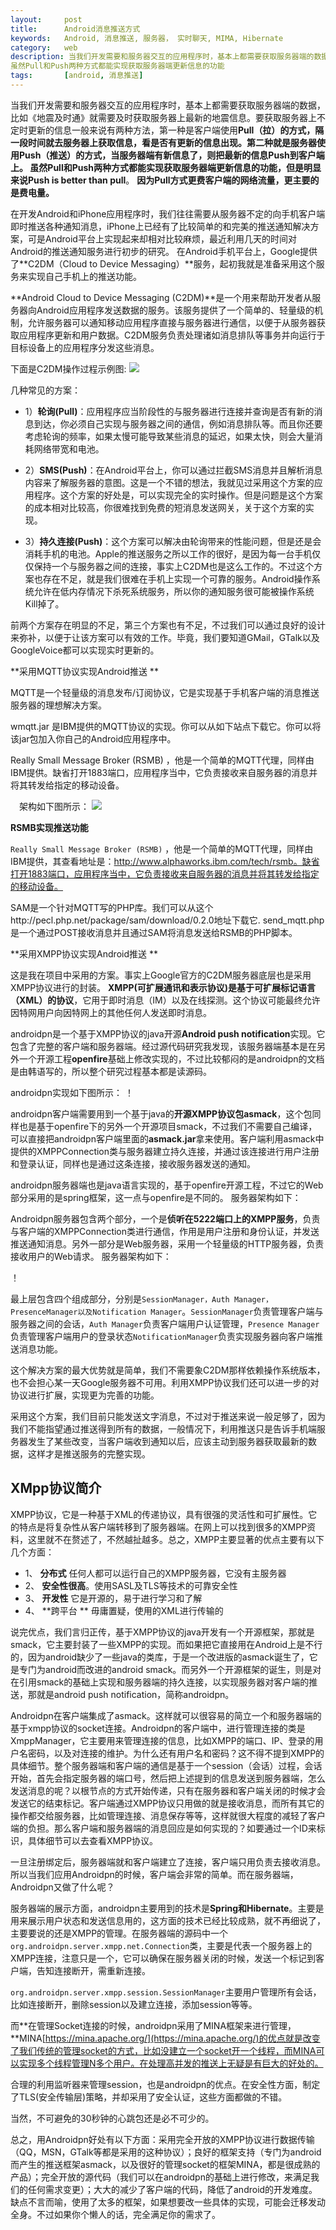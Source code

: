 ```yaml
---
layout:     post
title:      Android消息推送方式
keywords:   Android, 消息推送, 服务器， 实时聊天, MIMA, Hibernate
category:   web 
description: 当我们开发需要和服务器交互的应用程序时，基本上都需要获取服务器端的数据，比如《地震及时通》就需要及时获取服务器上最新的地震信息。要获取服务器上不定时更新的信息一般来说有两种方法，第一种是客户端使用**Pull（拉）**的方式，隔一段时间就去服务器上获取信息，看是否有更新的信息出现。第二种就是服务器使用**Push（推送）**的方式，当服务器端有新信息了，则把最新的信息Push到客户端上。 
虽然Pull和Push两种方式都能实现获取服务器端更新信息的功能
tags:		[android, 消息推送]
---
```


当我们开发需要和服务器交互的应用程序时，基本上都需要获取服务器端的数据，比如《地震及时通》就需要及时获取服务器上最新的地震信息。要获取服务器上不定时更新的信息一般来说有两种方法，第一种是客户端使用**Pull（拉）**的方式，隔一段时间就去服务器上获取信息，看是否有更新的信息出现。第二种就是服务器使用**Push（推送）**的方式，当服务器端有新信息了，则把最新的信息Push到客户端上。 
虽然Pull和Push两种方式都能实现获取服务器端更新信息的功能，但是明显来说**Push is better than pull**。
**因为Pull方式更费客户端的网络流量，更主要的是费电量。**
 
在开发Android和iPhone应用程序时，我们往往需要从服务器不定的向手机客户端即时推送各种通知消息，iPhone上已经有了比较简单的和完美的推送通知解决方案，可是Android平台上实现起来却相对比较麻烦，最近利用几天的时间对Android的推送通知服务进行初步的研究。 
在Android手机平台上，Google提供了**C2DM（Cloud to Device Messaging）**服务，起初我就是准备采用这个服务来实现自己手机上的推送功能。 

**Android Cloud to Device Messaging (C2DM)**是一个用来帮助开发者从服务器向Android应用程序发送数据的服务。该服务提供了一个简单的、轻量级的机制，允许服务器可以通知移动应用程序直接与服务器进行通信，以便于从服务器获取应用程序更新和用户数据。C2DM服务负责处理诸如消息排队等事务并向运行于目标设备上的应用程序分发这些消息。 

下面是C2DM操作过程示例图:
![](/images/images/image001.png)

几种常见的方案： 

- 1）**轮询(Pull)**：应用程序应当阶段性的与服务器进行连接并查询是否有新的消息到达，你必须自己实现与服务器之间的通信，例如消息排队等。而且你还要考虑轮询的频率，如果太慢可能导致某些消息的延迟，如果太快，则会大量消耗网络带宽和电池。 


- 2）**SMS(Push)**：在Android平台上，你可以通过拦截SMS消息并且解析消息内容来了解服务器的意图。这是一个不错的想法，我就见过采用这个方案的应用程序。这个方案的好处是，可以实现完全的实时操作。但是问题是这个方案的成本相对比较高，你很难找到免费的短消息发送网关，关于这个方案的实现。 


- 3）**持久连接(Push)**：这个方案可以解决由轮询带来的性能问题，但是还是会消耗手机的电池。Apple的推送服务之所以工作的很好，是因为每一台手机仅仅保持一个与服务器之间的连接，事实上C2DM也是这么工作的。不过这个方案也存在不足，就是我们很难在手机上实现一个可靠的服务。Android操作系统允许在低内存情况下杀死系统服务，所以你的通知服务很可能被操作系统Kill掉了。 

前两个方案存在明显的不足，第三个方案也有不足，不过我们可以通过良好的设计来弥补，以便于让该方案可以有效的工作。毕竟，我们要知道GMail，GTalk以及GoogleVoice都可以实现实时更新的。 


**采用MQTT协议实现Android推送 **

MQTT是一个轻量级的消息发布/订阅协议，它是实现基于手机客户端的消息推送服务器的理想解决方案。
 
wmqtt.jar 是IBM提供的MQTT协议的实现。你可以从如下站点下载它。你可以将该jar包加入你自己的Android应用程序中。 

Really Small Message Broker (RSMB) ，他是一个简单的MQTT代理，同样由IBM提供。缺省打开1883端口，应用程序当中，它负责接收来自服务器的消息并将其转发给指定的移动设备。 

　架构如下图所示：
![](/images/images/111.gif)

**RSMB实现推送功能**

`Really Small Message Broker (RSMB)` ，他是一个简单的MQTT代理，同样由IBM提供，其查看地址是：http://www.alphaworks.ibm.com/tech/rsmb。缺省打开1883端口，应用程序当中，它负责接收来自服务器的消息并将其转发给指定的移动设备。
 
SAM是一个针对MQTT写的PHP库。我们可以从这个http://pecl.php.net/package/sam/download/0.2.0地址下载它.
send_mqtt.php是一个通过POST接收消息并且通过SAM将消息发送给RSMB的PHP脚本。 

 
**采用XMPP协议实现Android推送 **

这是我在项目中采用的方案。事实上Google官方的C2DM服务器底层也是采用XMPP协议进行的封装。 
**XMPP(可扩展通讯和表示协议)是基于可扩展标记语言（XML）的协议**，它用于即时消息（IM）以及在线探测。这个协议可能最终允许因特网用户向因特网上的其他任何人发送即时消息。 

androidpn是一个基于XMPP协议的java开源**Android push notification**实现。它包含了完整的客户端和服务器端。经过源代码研究我发现，该服务器端基本是在另外一个开源工程**openfire**基础上修改实现的，不过比较郁闷的是androidpn的文档是由韩语写的，所以整个研究过程基本都是读源码。 

androidpn实现如下图所示：
！[](/images/images/222.gif)

androidpn客户端需要用到一个基于java的**开源XMPP协议包asmack**，这个包同样也是基于openfire下的另外一个开源项目smack，不过我们不需要自己编译，可以直接把androidpn客户端里面的**asmack.jar**拿来使用。客户端利用asmack中提供的XMPPConnection类与服务器建立持久连接，并通过该连接进行用户注册和登录认证，同样也是通过这条连接，接收服务器发送的通知。 

androidpn服务器端也是java语言实现的，基于openfire开源工程，不过它的Web部分采用的是spring框架，这一点与openfire是不同的。
服务器架构如下：

Androidpn服务器包含两个部分，一个是**侦听在5222端口上的XMPP服务**，负责与客户端的XMPPConnection类进行通信，作用是用户注册和身份认证，并发送推送通知消息。另外一部分是Web服务器，采用一个轻量级的HTTP服务器，负责接收用户的Web请求。
服务器架构如下： 

！[](/images/images/333.gif)

最上层包含四个组成部分，分别是`SessionManager，Auth Manager，PresenceManager以及Notification Manager`。`SessionManager`负责管理客户端与服务器之间的会话，`Auth Manager`负责客户端用户认证管理，`Presence Manager`负责管理客户端用户的登录状态`NotificationManager`负责实现服务器向客户端推送消息功能。 

这个解决方案的最大优势就是简单，我们不需要象C2DM那样依赖操作系统版本，也不会担心某一天Google服务器不可用。利用XMPP协议我们还可以进一步的对协议进行扩展，实现更为完善的功能。 

采用这个方案，我们目前只能发送文字消息，不过对于推送来说一般足够了，因为我们不能指望通过推送得到所有的数据，一般情况下，利用推送只是告诉手机端服务器发生了某些改变，当客户端收到通知以后，应该主动到服务器获取最新的数据，这样才是推送服务的完整实现。 

## XMpp协议简介 ##

XMPP协议，它是一种基于XML的传递协议，具有很强的灵活性和可扩展性。它的特点是将复杂性从客户端转移到了服务器端。在网上可以找到很多的XMPP资料，这里就不在赘述了，不然越扯越多。总之，XMPP主要显著的优点主要有以下几个方面：

- 1、 **分布式**  任何人都可以运行自己的XMPP服务器，它没有主服务器
- 2、 **安全性很高**。使用SASL及TLS等技术的可靠安全性
- 3、 **开发性** 它是开源的，易于进行学习和了解
- 4、 **跨平台 ** 毋庸置疑，使用的XML进行传输的

说完优点，我们言归正传，基于XMPP协议的java开发有一个开源框架，那就是smack，它主要封装了一些XMPP的实现。而如果把它直接用在Android上是不行的，因为android缺少了一些java的类库，于是一个改进版的asmack诞生了，它是专门为android而改进的android smack。而另外一个开源框架的诞生，则是对在引用smack的基础上实现和服务器端的持久连接，以实现服务器对客户端的推送，那就是android push notification，简称androidpn。

Androidpn在客户端集成了asmack。这样就可以很容易的简立一个和服务器端的基于xmpp协议的socket连接。Androidpn的客户端中，进行管理连接的类是XmppManager，它主要用来管理连接的信息，比如XMPP的端口、IP、登录的用户名密码，以及对连接的维护。为什么还有用户名和密码？这不得不提到XMPP的具体细节。整个服务器端和客户端的通信是基于一个session（会话）过程，会话开始，首先会指定服务器的端口号，然后把上述提到的信息发送到服务器端，怎么发送消息的呢？以<stream>根节点的方式开始传递，只有在服务器和客户端关闭的时候才会发送它的结束标记</stream>。客户端通过XMPP协议只用做的就是接收消息，而所有其它的操作都交给服务器，比如管理连接、消息保存等等，这样就很大程度的减轻了客户端的负担。那么客户端和服务器端的消息回应是如何实现的？如要通过一个ID来标识，具体细节可以去查看XMPP协议。

一旦注册绑定后，服务器端就和客户端建立了连接，客户端只用负责去接收消息。所以当我们应用Androidpn的时候，客户端会非常的简单。而在服务器端，Androidpn又做了什么呢？

服务器端的展示方面，androidpn主要用到的技术是**Spring和Hibernate**。主要是用来展示用户状态和发送信息用的，这方面的技术已经比较成熟，就不再细说了，主要要说的还是XMPP的管理。在服务器端的源码中一个`org.androidpn.server.xmpp.net.Connection`类，主要是代表一个服务器上的XMPP连接，注意只是一个，它可以确保在服务器关闭的时候，发送一个</stream>标记到客户端，告知连接断开，需重新连接。

`org.androidpn.server.xmpp.session.SessionManager`主要用户管理所有会话，比如连接断开，删除session以及建立连接，添加session等等。

而**在管理Socket连接的时候，androidpn采用了MINA框架来进行管理，**MINA[https://mina.apache.org/](https://mina.apache.org/)的优点就是改变了我们传统的管理socket的方式，比如没建立一个socket开一个线程，而MINA可以实现多个线程管理N多个用户。在处理高并发的推送上无疑是有巨大的好处的。

合理的利用监听器来管理session，也是androidpn的优点。在安全性方面，制定了TLS(安全传输层)策略，并却采用了安全认证，这些方面都做的不错。

当然，不可避免的30秒钟的心跳包还是必不可少的。

总之，用Androidpn好处有以下方面：采用完全开放的XMPP协议进行数据传输（QQ，MSN，GTalk等都是采用的这种协议）；良好的框架支持（专门为android 而产生的推送框架asmack，以及很好的管理socket的框架MINA，都是很成熟的产品）；完全开放的源代码（我们可以在androidpn的基础上进行修改，来满足我们的任何需求变更）；大大的减少了客户端的代码，降低了android的开发难度。缺点不言而喻，使用了太多的框架，如果想要改一些具体的实现，可能会迁移发动全身。不过如果你个懒人的话，完全满足你的需求了。
